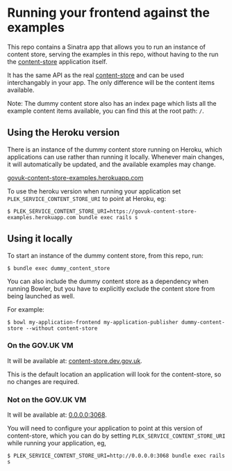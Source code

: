 # Running your frontend against the examples

This repo contains a Sinatra app that allows you to run an instance of content store, serving the examples in this repo, without having to the run the [content-store](https://github.com/alphagov/content-store) application itself.

It has the same API as the real [content-store](https://github.com/alphagov/content-store) and can be used interchangably in your app. The only difference will be the content items available.

Note: The dummy content store also has an index page which lists all the example content items available, you can find this at the root path: `/`.

## Using the Heroku version

There is an instance of the dummy content store running on Heroku, which applications can use rather than running it locally. Whenever main changes, it will automatically be updated, and the available examples may change.

[govuk-content-store-examples.herokuapp.com](https://govuk-content-store-examples.herokuapp.com/)

To use the heroku version when running your application set `PLEK_SERVICE_CONTENT_STORE_URI` to point at Heroku, eg:

```
$ PLEK_SERVICE_CONTENT_STORE_URI=https://govuk-content-store-examples.herokuapp.com bundle exec rails s
```

## Using it locally

To start an instance of the dummy content store, from this repo, run:

```
$ bundle exec dummy_content_store
```

You can also include the dummy content store as a dependency when running Bowler, but you have to explicitly exclude the content store from being launched as well.

For example:

```
$ bowl my-application-frontend my-application-publisher dummy-content-store --without content-store
```

### On the GOV.UK VM

It will be available at: [content-store.dev.gov.uk](http://content-store.dev.gov.uk).

This is the default location an application will look for the content-store, so no changes are required.

### Not on the GOV.UK VM

It will be available at: [0.0.0.0:3068](http://0.0.0.0:3068).

You will need to configure your application to point at this version of content-store, which you can do by setting `PLEK_SERVICE_CONTENT_STORE_URI` while running your application, eg,

```
$ PLEK_SERVICE_CONTENT_STORE_URI=http://0.0.0.0:3068 bundle exec rails s
```
